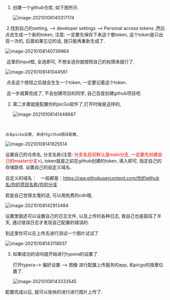 1. 创建一个github仓库, 如下图所示.

   ![image-20210108140317174](https://cdn.jsdelivr.net/gh/hx1098/hanxiao-picture@master/cipan20210108140317.png)



​	2.找到自己的setting, --> developer settings --> Personal access tokens ,然后点击生成一个新的token, 注意: 一定要先保存下来这个歌token, 这个token是只出现一次的, 后面如果忘记的话, 就只能再重新生成了.

![image-20210108140739964](https://cdn.jsdelivr.net/gh/hx1098/hanxiao-picture@master/boke20210108140740.png)

​	这里的input框, 全选即可, 不想全选你就按照自己的权限来就行了.

![image-20210108141044561](https://cdn.jsdelivr.net/gh/hx1098/hanxiao-picture@master/boke20210108141044.png)

​	点击这个按钮之后就会生生一个token, 一定要记着这个token.

​	这一步就算完成了, 不会创建项目的同学, 自己百度创建github项目吧.

2. 第二步骤就是配置你的picGo软件了,打开时候是这样的, 

   ![image-20210108141448687](https://cdn.jsdelivr.net/gh/hx1098/hanxiao-picture@master/boke20210108141624.png)

​      

 	点击picGo设置, 来进行github图床配置, 

![image-20210108141925514](https://cdn.jsdelivr.net/gh/hx1098/hanxiao-picture@master/boke20210108141925.png) 

设置自己的仓库名, 分支名称(注意: <font color=red>分支名目前默认是main分支, 一定要先创建自己的master分支</font>>), token就是之前在github创建的token, 填入即可, 指定自己的存储路径. 设置自己的自定义域名.

自定义的域名：　一般都是：https://raw.githubusercontent.com/你的github名/你的项目名称/你的分支

若是自己觉得太慢的话, 可以用免费的cdn哦,

![image-20210108142913484](https://cdn.jsdelivr.net/gh/hx1098/hanxiao-picture@master/boke20210108142913.png)

设置里面还可以设置自己的日志文件, 以及上传的各种日志, 我自己也是鼓捣了半天, 通过错误日志才发现自己配置的错误的.

到这里你可以在上传去进行测试一个图片试试了

![image-20210108143118937](https://cdn.jsdelivr.net/gh/hx1098/hanxiao-picture@master/boke20210108143119.png)

3. 如果成功的话吗就开始进行typora的设置了

   打开typora--> 偏好设置 --> 图像  进行配置上传服务的app, 和picgo的按章位置了.

   ![image-20210108143333545](https://cdn.jsdelivr.net/gh/hx1098/hanxiao-picture@master/boke20210108143333.png)

   

配置完成以后, 就可以愉快的进行进行图片上传了.
